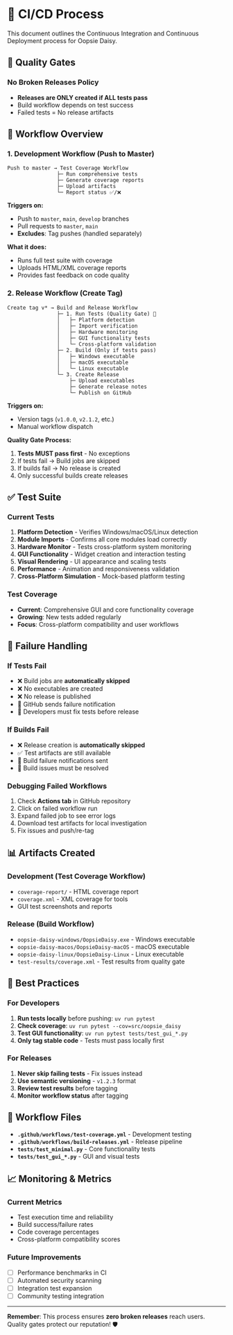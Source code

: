 # 🔄 CI/CD Process

This document outlines the Continuous Integration and Continuous Deployment process for Oopsie Daisy.

## 🎯 Quality Gates

### **No Broken Releases Policy**
- **Releases are ONLY created if ALL tests pass**
- Build workflow depends on test success  
- Failed tests = No release artifacts

## 🔄 Workflow Overview

### **1. Development Workflow (Push to Master)**
```
Push to master → Test Coverage Workflow
                ├─ Run comprehensive tests
                ├─ Generate coverage reports  
                ├─ Upload artifacts
                └─ Report status ✅/❌
```

**Triggers on:**
- Push to `master`, `main`, `develop` branches
- Pull requests to `master`, `main`
- **Excludes**: Tag pushes (handled separately)

**What it does:**
- Runs full test suite with coverage
- Uploads HTML/XML coverage reports
- Provides fast feedback on code quality

### **2. Release Workflow (Create Tag)**
```
Create tag v* → Build and Release Workflow
                ├─ 1. Run Tests (Quality Gate) 🚪
                │   ├─ Platform detection
                │   ├─ Import verification
                │   ├─ Hardware monitoring
                │   ├─ GUI functionality tests
                │   └─ Cross-platform validation
                ├─ 2. Build (Only if tests pass)
                │   ├─ Windows executable
                │   ├─ macOS executable  
                │   └─ Linux executable
                └─ 3. Create Release
                    ├─ Upload executables
                    ├─ Generate release notes
                    └─ Publish on GitHub
```

**Triggers on:**
- Version tags (`v1.0.0`, `v2.1.2`, etc.)
- Manual workflow dispatch

**Quality Gate Process:**
1. **Tests MUST pass first** - No exceptions
2. If tests fail → Build jobs are skipped
3. If builds fail → No release is created
4. Only successful builds create releases

## ✅ Test Suite

### **Current Tests**
1. **Platform Detection** - Verifies Windows/macOS/Linux detection
2. **Module Imports** - Confirms all core modules load correctly
3. **Hardware Monitor** - Tests cross-platform system monitoring
4. **GUI Functionality** - Widget creation and interaction testing
5. **Visual Rendering** - UI appearance and scaling tests
6. **Performance** - Animation and responsiveness validation
7. **Cross-Platform Simulation** - Mock-based platform testing

### **Test Coverage**
- **Current**: Comprehensive GUI and core functionality coverage
- **Growing**: New tests added regularly
- **Focus**: Cross-platform compatibility and user workflows

## 🚨 Failure Handling

### **If Tests Fail**
- ❌ Build jobs are **automatically skipped**
- ❌ No executables are created
- ❌ No release is published
- 📧 GitHub sends failure notification
- 🔧 Developers must fix tests before release

### **If Builds Fail**
- ❌ Release creation is **automatically skipped**
- ✅ Test artifacts are still available
- 📧 Build failure notifications sent
- 🔧 Build issues must be resolved

### **Debugging Failed Workflows**
1. Check **Actions tab** in GitHub repository
2. Click on failed workflow run
3. Expand failed job to see error logs
4. Download test artifacts for local investigation
5. Fix issues and push/re-tag

## 📊 Artifacts Created

### **Development (Test Coverage Workflow)**
- `coverage-report/` - HTML coverage report
- `coverage.xml` - XML coverage for tools
- GUI test screenshots and reports

### **Release (Build Workflow)**
- `oopsie-daisy-windows/OopsieDaisy.exe` - Windows executable
- `oopsie-daisy-macos/OopsieDaisy-macOS` - macOS executable  
- `oopsie-daisy-linux/OopsieDaisy-Linux` - Linux executable
- `test-results/coverage.xml` - Test results from quality gate

## 🎯 Best Practices

### **For Developers**
1. **Run tests locally** before pushing: `uv run pytest`
2. **Check coverage**: `uv run pytest --cov=src/oopsie_daisy`
3. **Test GUI functionality**: `uv run pytest tests/test_gui_*.py`
4. **Only tag stable code** - Tests must pass locally first

### **For Releases**
1. **Never skip failing tests** - Fix issues instead
2. **Use semantic versioning** - `v1.2.3` format  
3. **Review test results** before tagging
4. **Monitor workflow status** after tagging

## 🔧 Workflow Files

- **`.github/workflows/test-coverage.yml`** - Development testing
- **`.github/workflows/build-releases.yml`** - Release pipeline
- **`tests/test_minimal.py`** - Core functionality tests
- **`tests/test_gui_*.py`** - GUI and visual tests

## 📈 Monitoring & Metrics

### **Current Metrics**
- Test execution time and reliability
- Build success/failure rates
- Code coverage percentages
- Cross-platform compatibility scores

### **Future Improvements**
- [ ] Performance benchmarks in CI
- [ ] Automated security scanning
- [ ] Integration test expansion
- [ ] Community testing integration

---

**Remember**: This process ensures **zero broken releases** reach users. Quality gates protect our reputation! 🛡️